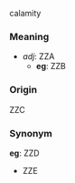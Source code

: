 calamity
### Meaning
+ _adj_: ZZA
	+ __eg__: ZZB

### Origin

ZZC

### Synonym

__eg__: ZZD

+ ZZE


